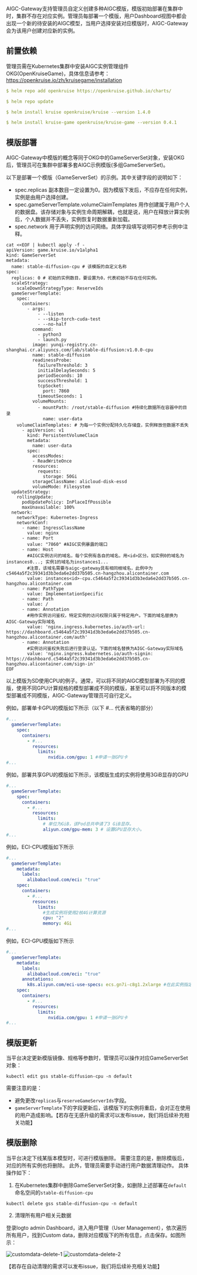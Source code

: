 AIGC-Gateway支持管理员自定义创建多种AIGC模版，模版初始部署在集群中时，集群不存在对应实例。管理员每部署一个模版，用户Dashboard视图中都会出现一个新的待安装的AIGC模型，当用户选择安装对应模版时，AIGC-Gateway会为该用户创建对应新的实例。

## 前置依赖

管理员需在Kubernetes集群中安装AIGC实例管理组件OKG(OpenKruiseGame)，具体信息请参考：https://openkruise.io/zh/kruisegame/installation

```yaml
$ helm repo add openkruise https://openkruise.github.io/charts/

$ helm repo update

$ helm install kruise openkruise/kruise --version 1.4.0

$ helm install kruise-game openkruise/kruise-game --version 0.4.1
```

## 模版部署

AIGC-Gateway中模版的概念等同于OKG中的GameServerSet对象，安装OKG后，管理员可在集群中部署多套AIGC示例模版(多组GameServerSet)。

以下是部署一个模版（GameServerSet）的示例。其中关键字段的说明如下：
- spec.replicas 副本数目一定设置为0。因为模版下发后，不应存在任何实例，实例是由用户选择创建。
- spec.gameServerTemplate.volumeClaimTemplates 用作创建属于用户个人的数据盘。该存储对象与实例生命周期解耦，也就是说，用户在释放计算实例后，个人数据并不丢失，实例恢复时数据重新加载。
- spec.network 用于声明实例的访问网络。具体字段填写说明可参考示例中注释。

```
cat <<EOF | kubectl apply -f -
apiVersion: game.kruise.io/v1alpha1
kind: GameServerSet
metadata:
  name: stable-diffusion-cpu # 该模版的自定义名称
spec:
  replicas: 0 # 初始的实例数目，要设置为0，代表初始不存在任何实例。
  scaleStrategy:
    scaleDownStrategyType: ReserveIds
  gameServerTemplate:
    spec:
      containers:
        - args:
            - --listen
            - --skip-torch-cuda-test
            - --no-half
          command:
            - python3
            - launch.py
          image: yunqi-registry.cn-shanghai.cr.aliyuncs.com/lab/stable-diffusion:v1.0.0-cpu
          name: stable-diffusion
          readinessProbe:
            failureThreshold: 3
            initialDelaySeconds: 5
            periodSeconds: 10
            successThreshold: 1
            tcpSocket:
              port: 7860
            timeoutSeconds: 1
          volumeMounts:
            - mountPath: /root/stable-diffusion #持续化数据所在容器中的目录
              name: user-data
    volumeClaimTemplates: # 为每一个实例分配持久化存储盘，实例释放但数据不丢失
      - apiVersion: v1
        kind: PersistentVolumeClaim
        metadata:
          name: user-data
        spec:
          accessModes:
          - ReadWriteOnce
          resources:
            requests:
              storage: 50Gi
          storageClassName: alicloud-disk-essd
          volumeMode: Filesystem
  updateStrategy:
    rollingUpdate:
      podUpdatePolicy: InPlaceIfPossible
      maxUnavailable: 100%
  network:
    networkType: Kubernetes-Ingress
    networkConf:
      - name: IngressClassName
        value: nginx
      - name: Port
        value: "7860" #AIGC实例暴露的端口
      - name: Host 
        #AIGC实例访问的域名，每个实例有各自的域名，用<id>区分。如实例0的域名为instances0...; 实例1的域名为instances1...
        #注意，该域名需要与aigc-gateway具有相同根域名，此例中为c5464a5f2c39341d3b3eda6e2dd37b505.cn-hangzhou.alicontainer.com
        value: instances<id>-cpu.c5464a5f2c39341d3b3eda6e2dd37b505.cn-hangzhou.alicontainer.com
      - name: PathType
        value: ImplementationSpecific
      - name: Path
        value: /
      - name: Annotation
        #用作实例访问鉴权，特定实例的访问权限只属于特定用户。下面的域名替换为AIGC-Gateway实际域名
        value: 'nginx.ingress.kubernetes.io/auth-url: https://dashboard.c5464a5f2c39341d3b3eda6e2dd37b505.cn-hangzhou.alicontainer.com/auth'
      - name: Annotation
      	#实例访问鉴权失败后进行登录认证。下面的域名替换为AIGC-Gateway实际域名
        value: 'nginx.ingress.kubernetes.io/auth-signin: https://dashboard.c5464a5f2c39341d3b3eda6e2dd37b505.cn-hangzhou.alicontainer.com/sign-in'
EOF
```

以上模版为SD使用CPU的例子。通常，可以将不同的AIGC模型部署为不同的模版，使用不同GPU计算规格的模型部署成不同的模版，甚至可以将不同版本的模型部署成不同模版，AIGC-Gateway管理员可自行定义。

例如，部署单卡GPU的模版如下所示（以下 #... 代表省略的部分）

```yaml
#...
  gameServerTemplate:
    spec:
      containers:
        - #...
          resources:
          	limits:
            	nvidia.com/gpu: 1 #申请一张GPU卡
#...
```

例如，部署共享GPU的模版如下所示，该模版生成的实例将使用3GiB显存的GPU

```yaml
#...
  gameServerTemplate:
    spec:
      containers:
        - #...
          resources:
            limits:
              # 单位为GiB，该Pod总共申请了3 GiB显存。
              aliyun.com/gpu-mem: 3 # 设置GPU显存大小。
#...
```

例如，ECI-CPU模版如下所示

```yaml
#...
  gameServerTemplate:
    metadata:
      labels:
        alibabacloud.com/eci: "true"
    spec:
      containers:
        - #...
          resources:
            limits:
              #生成实例将使用2核4G计算资源
              cpu: "2"
              memory: 4Gi
#...
```

例如，ECI-GPU模版如下所示

```yaml
#...
  gameServerTemplate:
    metadata:
      labels:
        alibabacloud.com/eci: "true"
      annotations:
        k8s.aliyun.com/eci-use-specs: ecs.gn7i-c8g1.2xlarge #在此实例指定规格
    spec:
      containers:
        - #...
          resources:
          	limits:
            	nvidia.com/gpu: 1 #申请一张GPU卡
#...
```

## 模版更新

当平台决定更新模版镜像、规格等参数时，管理员可以操作对应GameServerSet对象：

```shell
kubectl edit gss stable-diffusion-cpu -n default
```

需要注意的是：

- 避免更改`replicas`与`reserveGameServerIds`字段。
- `gameServerTemplate`下的字段更新后，该模版下的实例将重启，会对正在使用的用户造成影响。【若存在无感升级的需求可以发布issue，我们将后续补充相关功能】

## 模版删除

当平台决定下线某版本模型时，可进行模版删除。
需要注意的是，删除模版后，对应的所有实例也将删除。
此外，管理员需要手动进行用户数据清理动作。
具体操作如下：

1. 在Kubernetes集群中删除GameServerSet对象，如删除上述部署在`default`命名空间的`stable-diffusion-cpu`

```shell
kubectl delete gss stable-diffusion-cpu -n default
```

2. 清理所有用户相关元数据

登录logto admin Dashboard，进入用户管理（User Management），依次遍历所有用户，找到Custom data，删除对应模版下的所有信息，点击保存。如图所示：

![customdata-delete-1](./images/customdata-delete-1.png)
![customdata-delete-2](./images/customdata-delete-2.png)

【若存在自动清理的需求可以发布issue，我们将后续补充相关功能】
